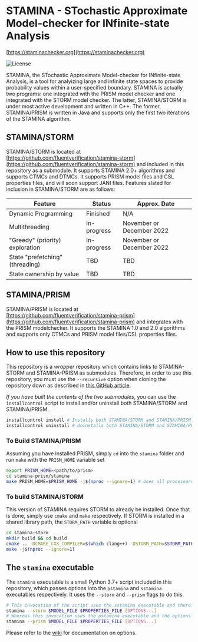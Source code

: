 # STAMINA - STochastic Approximate Model-checker for INfinite-state Analysis

[https://staminachecker.org](https://staminachecker.org)

![License](https://img.shields.io/github/license/fluentverification/stamina-storm)

STAMINA, the STochastic Approximate Model-checker for INfinite-state Analysis, is a tool for analyizing large and infinite state spaces to provide probability values within a user-specified boundary. STAMINA is actually two programs: one integrated with the PRISM model checker and one integrated with the STORM model checker. The latter, STAMINA/STORM is under most active development and written in C++. The former, STAMINA/PRISM is written in Java and supports only the first two iterations of the STAMINA algorithm.

## STAMINA/STORM

STAMINA/STORM is located at [https://github.com/fluentverification/stamina-storm](https://github.com/fluentverification/stamina-storm) and included in this repository as a submodule. It supports STAMINA 2.0+ algorithms and supports CTMCs and DTMCs. It supports PRISM model files and CSL properties files, and will soon support JANI files. Features slated for inclusion in STAMINA/STORM are as follows:

| Feature                         | Status                  | Approx. Date              |
|---------------------------------|-------------------------|---------------------------|
| Dynamic Programming             | Finished                | N/A                       |
| Multithreading                  | In-progress             | November or December 2022 |
| "Greedy" (priority) exploration | In-progress             | November or December 2022 |
| State "prefetching" (threading) | TBD                     | TBD                       |
| State ownership by value        | TBD                     | TBD                       |

## STAMINA/PRISM

STAMINA/PRISM is located at [https://github.com/fluentverification/stamina-prism](https://github.com/fluentverification/stamina-prism) and integrates with the PRISM modelchecker. It supports the STAMINA 1.0 and 2.0 algorithms and supports only CTMCs and PRISM model files/CSL properties files.

## How to use this repository

This repository is a *wrapper* repository which contains links to STAMINA-STORM and STAMINA-PRISM as submodules. Therefore, in order to use this repository, you must use the `--recursive` option when cloning the repository down as described in [this GitHub article](https://github.blog/2016-02-01-working-with-submodules/).

*If you have built the contents of the two submodules*, you can use the `installcontrol` script to install and/or uninstall both STAMINA/STORM and STAMINA/PRISM.

```bash
installcontrol install # Installs both STAMINA/STORM and STAMINA/PRISM
installcontrol uninstall # Uninstalls both STAMINA/STORM and STAMINA/PRISM
```

### To Build STAMINA/PRISM

Assuming you have installed PRISM, simply `cd` into the `stamina` folder and run `make` with the `PRISM_HOME` variable set

```bash
export PRISM_HOME=<path/to/prism>
cd stamina-prism/stamina
make PRISM_HOME=$PRISM_HOME -j$(nproc --ignore=1) # Uses all processors but one to make. Omit this flag if you only want single-threaded building
```

### To build STAMINA/STORM

This version of STAMINA requires STORM to already be installed. Once that is done, simply use `cmake` and `make` respectively. If STORM is installed in a shared library path, the `STORM_PATH` variable is optional

```bash
cd stamina-storm
mkdir build && cd build
cmake .. -DCMAKE_CXX_COMPILER=$(which clang++) -DSTORM_PATH=$STORM_PATH # Omit if STORM is installed globally
make -j$(nproc --ignore=1)
```

## The `stamina` executable

The `stamina` executable is a small Python 3.7+ script included in this repository, which passes options into the `pstamina` and `sstamina` executables respectively. It uses the `--storm` and `--prism` flags to do this.

```bash
# This invocation of the script uses the sstamina executable and therefore the options for sstamina
stamina --storm $MODEL_FILE $PROPERTIES_FILE [OPTIONS...]
# Whereas this invocation uses the pstamina executable and the options for pstamina
stamina --prism $MODEL_FILE $PROPERTIES_FILE [OPTIONS...]
```

Please refer to the [wiki](https://staminachecker.org/wiki) for documentation on options.
